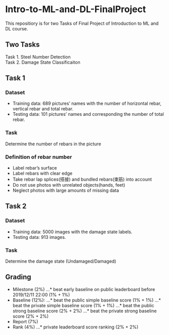 # Intro-to-ML-and-DL-FinalProject
This repositiory is for two Tasks of Final Project of Introduction to ML and DL course.

## Two Tasks
Task 1. Steel Number Detection
<br> Task 2. Damage State Classificaiton

## Task 1
### Dataset
+ Training data: 689 pictures’ names with the number of horizontal rebar, vertical rebar and total rebar.
+ Testing data: 101 pictures’ names and corresponding the number of total rebar.
### Task
Determine the number of rebars in the picture
### Definition of rebar number
+ Label rebar’s surface
+ Label rebars with clear edge
+ Take rebar lap splices(搭接) and bundled rebars(束筋) into account
+ Do not use photos with unrelated objects(hands, feet)
+ Neglect photos with large amounts of missing data

## Task 2
### Dataset
+ Training data: 5000 images with the damage state labels.
+ Testing data: 913 images.
### Task
Determine the damage state (Undamaged/Damaged)

## Grading
+ Milestone (2%)
...* beat early baseline on public leaderboard before 2019/12/11 22:00 (1% + 1%)
+ Baseline (12%):
...* beat the public simple baseline score (1% + 1%)
...* beat the private simple baseline score (1% + 1%)
...* beat the public strong baseline score (2% + 2%)
...* beat the private strong baseline score (2% + 2%)
+ Report (7%)
+ Rank (4%)
...* private leaderboard score ranking (2% + 2%)
